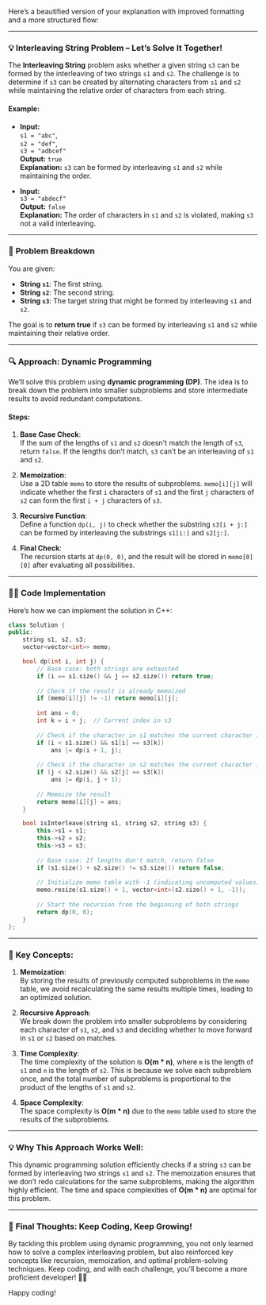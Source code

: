 Here’s a beautified version of your explanation with improved formatting and a more structured flow:

---

### 💡 **Interleaving String Problem** – Let’s Solve It Together!

The **Interleaving String** problem asks whether a given string `s3` can be formed by the interleaving of two strings `s1` and `s2`. The challenge is to determine if `s3` can be created by alternating characters from `s1` and `s2` while maintaining the relative order of characters from each string.

#### **Example:**
- **Input:**  
  `s1 = "abc"`,  
  `s2 = "def"`,  
  `s3 = "adbcef"`  
  **Output:** `true`  
  **Explanation:** `s3` can be formed by interleaving `s1` and `s2` while maintaining the order.

- **Input:**  
  `s3 = "abdecf"`  
  **Output:** `false`  
  **Explanation:** The order of characters in `s1` and `s2` is violated, making `s3` not a valid interleaving.

---

### 📝 **Problem Breakdown**

You are given:
- **String `s1`**: The first string.
- **String `s2`**: The second string.
- **String `s3`**: The target string that might be formed by interleaving `s1` and `s2`.

The goal is to **return true** if `s3` can be formed by interleaving `s1` and `s2` while maintaining their relative order.

---

### 🔍 **Approach: Dynamic Programming**

We’ll solve this problem using **dynamic programming (DP)**. The idea is to break down the problem into smaller subproblems and store intermediate results to avoid redundant computations.

#### **Steps:**

1. **Base Case Check**:  
   If the sum of the lengths of `s1` and `s2` doesn't match the length of `s3`, return `false`. If the lengths don’t match, `s3` can’t be an interleaving of `s1` and `s2`.

2. **Memoization**:  
   Use a 2D table `memo` to store the results of subproblems. `memo[i][j]` will indicate whether the first `i` characters of `s1` and the first `j` characters of `s2` can form the first `i + j` characters of `s3`.

3. **Recursive Function**:  
   Define a function `dp(i, j)` to check whether the substring `s3[i + j:]` can be formed by interleaving the substrings `s1[i:]` and `s2[j:]`.

4. **Final Check**:  
   The recursion starts at `dp(0, 0)`, and the result will be stored in `memo[0][0]` after evaluating all possibilities.

---

### 🧑‍💻 **Code Implementation**

Here’s how we can implement the solution in C++:

```cpp
class Solution {
public:
    string s1, s2, s3;
    vector<vector<int>> memo;

    bool dp(int i, int j) {
        // Base case: both strings are exhausted
        if (i == s1.size() && j == s2.size()) return true;
        
        // Check if the result is already memoized
        if (memo[i][j] != -1) return memo[i][j];
        
        int ans = 0;
        int k = i + j;  // Current index in s3
        
        // Check if the character in s1 matches the current character in s3
        if (i < s1.size() && s1[i] == s3[k])
            ans |= dp(i + 1, j);
        
        // Check if the character in s2 matches the current character in s3
        if (j < s2.size() && s2[j] == s3[k])
            ans |= dp(i, j + 1);
        
        // Memoize the result
        return memo[i][j] = ans;
    }

    bool isInterleave(string s1, string s2, string s3) {
        this->s1 = s1;
        this->s2 = s2;
        this->s3 = s3;
        
        // Base case: If lengths don't match, return false
        if (s1.size() + s2.size() != s3.size()) return false;
        
        // Initialize memo table with -1 (indicating uncomputed values)
        memo.resize(s1.size() + 1, vector<int>(s2.size() + 1, -1));
        
        // Start the recursion from the beginning of both strings
        return dp(0, 0);
    }
};
```

---

### 🌟 **Key Concepts:**

1. **Memoization**:  
   By storing the results of previously computed subproblems in the `memo` table, we avoid recalculating the same results multiple times, leading to an optimized solution.

2. **Recursive Approach**:  
   We break down the problem into smaller subproblems by considering each character of `s1`, `s2`, and `s3` and deciding whether to move forward in `s1` or `s2` based on matches.

3. **Time Complexity**:  
   The time complexity of the solution is **O(m * n)**, where `m` is the length of `s1` and `n` is the length of `s2`. This is because we solve each subproblem once, and the total number of subproblems is proportional to the product of the lengths of `s1` and `s2`.

4. **Space Complexity**:  
   The space complexity is **O(m * n)** due to the `memo` table used to store the results of the subproblems.

---

### 💡 **Why This Approach Works Well:**

This dynamic programming solution efficiently checks if a string `s3` can be formed by interleaving two strings `s1` and `s2`. The memoization ensures that we don’t redo calculations for the same subproblems, making the algorithm highly efficient. The time and space complexities of **O(m * n)** are optimal for this problem.

---

### 🏁 **Final Thoughts**: Keep Coding, Keep Growing!

By tackling this problem using dynamic programming, you not only learned how to solve a complex interleaving problem, but also reinforced key concepts like recursion, memoization, and optimal problem-solving techniques. Keep coding, and with each challenge, you'll become a more proficient developer! 💪✨

Happy coding!